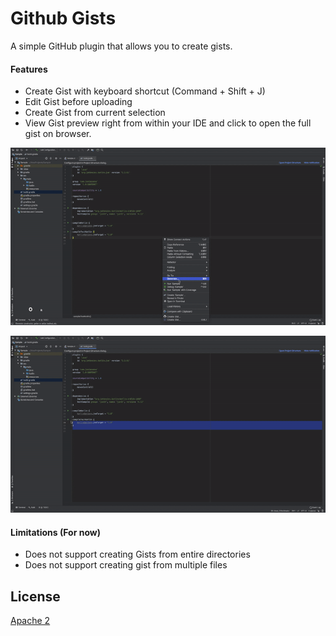 # Github Gists

A simple GitHub plugin that allows you to create gists.

#### Features
 - Create Gist with keyboard shortcut (Command + Shift + J)
 - Edit Gist before uploading
 - Create Gist from current selection
 - View Gist preview right from within your IDE and click to open the full gist on browser.

![](screenshots/demo.gif)

![](screenshots/demo2.gif)

#### Limitations (For now)
 - Does not support creating Gists from entire directories
 - Does not support creating gist from multiple files

## License

[Apache 2](https://github.com/JosiasSena/GitHubGists/blob/master/LICENSE)